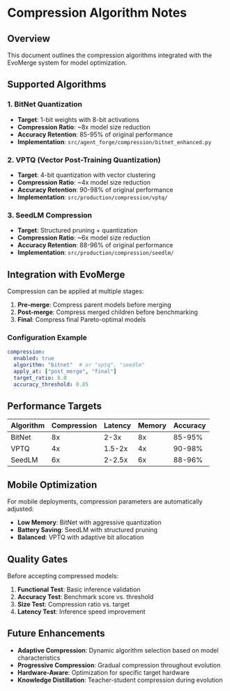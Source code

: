 # Compression Algorithm Notes

## Overview

This document outlines the compression algorithms integrated with the EvoMerge system for model optimization.

## Supported Algorithms

### 1. BitNet Quantization
- **Target**: 1-bit weights with 8-bit activations
- **Compression Ratio**: ~8x model size reduction
- **Accuracy Retention**: 85-95% of original performance
- **Implementation**: `src/agent_forge/compression/bitnet_enhanced.py`

### 2. VPTQ (Vector Post-Training Quantization)
- **Target**: 4-bit quantization with vector clustering
- **Compression Ratio**: ~4x model size reduction
- **Accuracy Retention**: 90-98% of original performance
- **Implementation**: `src/production/compression/vptq/`

### 3. SeedLM Compression
- **Target**: Structured pruning + quantization
- **Compression Ratio**: ~6x model size reduction
- **Accuracy Retention**: 88-96% of original performance
- **Implementation**: `src/production/compression/seedlm/`

## Integration with EvoMerge

Compression can be applied at multiple stages:

1. **Pre-merge**: Compress parent models before merging
2. **Post-merge**: Compress merged children before benchmarking
3. **Final**: Compress final Pareto-optimal models

### Configuration Example

```yaml
compression:
  enabled: true
  algorithm: "bitnet"  # or "vptq", "seedlm"
  apply_at: ["post_merge", "final"]
  target_ratio: 8.0
  accuracy_threshold: 0.85
```

## Performance Targets

| Algorithm | Compression | Latency | Memory | Accuracy |
|-----------|-------------|---------|---------|----------|
| BitNet    | 8x          | 2-3x    | 8x      | 85-95%   |
| VPTQ      | 4x          | 1.5-2x  | 4x      | 90-98%   |
| SeedLM    | 6x          | 2-2.5x  | 6x      | 88-96%   |

## Mobile Optimization

For mobile deployments, compression parameters are automatically adjusted:

- **Low Memory**: BitNet with aggressive quantization
- **Battery Saving**: SeedLM with structured pruning
- **Balanced**: VPTQ with adaptive bit allocation

## Quality Gates

Before accepting compressed models:

1. **Functional Test**: Basic inference validation
2. **Accuracy Test**: Benchmark score vs. threshold
3. **Size Test**: Compression ratio vs. target
4. **Latency Test**: Inference speed improvement

## Future Enhancements

- **Adaptive Compression**: Dynamic algorithm selection based on model characteristics
- **Progressive Compression**: Gradual compression throughout evolution
- **Hardware-Aware**: Optimization for specific target hardware
- **Knowledge Distillation**: Teacher-student compression during evolution
